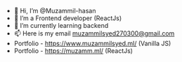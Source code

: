 - 👋 Hi, I’m @Muzammil-hasan
- 👀 I’m a Frontend developer (ReactJs)
- 🌱 I’m currently learning backend
- 📫 Here is my email muzammilsyed270300@gmail.com
- Portfolio - https://www.muzammilsyed.ml/ (Vanilla JS)
- Portfolio - https://muzamm.ml/ (ReactJs)

<!---
Muzammil-hasan/Muzammil-hasan is a ✨ special ✨ repository because its `README.md` (this file) appears on your GitHub profile.
You can click the Preview link to take a look at your changes.
--->
